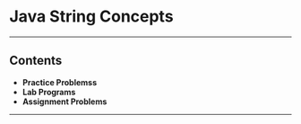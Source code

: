 # Java String Concepts

---

## Contents
- **Practice Problemss** 
- **Lab Programs** 
- **Assignment Problems** 

---
